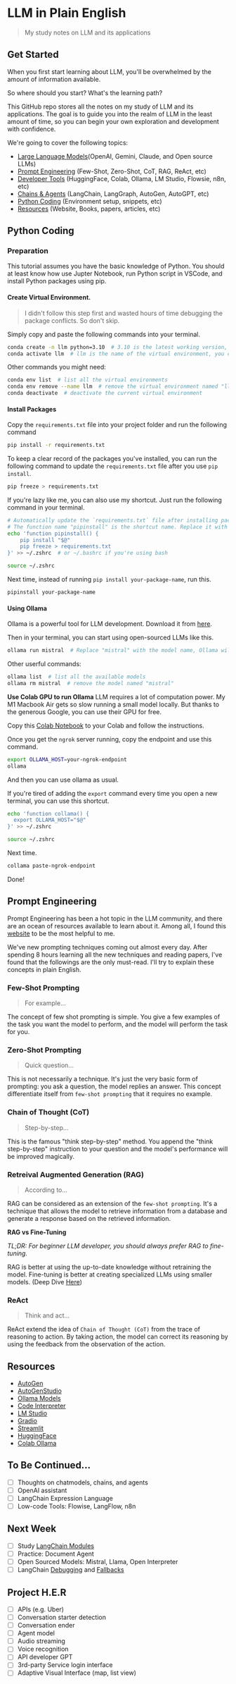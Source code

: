 # LLM in Plain English

> My study notes on LLM and its applications

## Get Started

When you first start learning about LLM, you'll be overwhelmed by the amount of information available.

So where should you start?
What's the learning path?

This GitHub repo stores all the notes on my study of LLM and its applications. The goal is to guide you into the realm of LLM in the least amount of time, so you can begin your own exploration and development with confidence.

We're going to cover the following topics:

- [Large Language Models](#large-language-models)(OpenAI, Gemini, Claude, and Open source LLMs)
- [Prompt Engineering](#prompt-engineering) (Few-Shot, Zero-Shot, CoT, RAG, ReAct, etc)
- [Developer Tools](#developer-tools) (HuggingFace, Colab, Ollama, LM Studio, Flowsie, n8n, etc)
- [Chains & Agents](#chains--agents) (LangChain, LangGraph, AutoGen, AutoGPT, etc)
- [Python Coding](#python-coding) (Environment setup, snippets, etc)
- [Resources](#resources) (Website, Books, papers, articles, etc)

## Python Coding

### Preparation

This tutorial assumes you have the basic knowledge of Python. You should at least know how use Jupter Notebook, run Python script in VSCode, and install Python packages using pip.

#### Create Virtual Environment.

> I didn't follow this step first and wasted hours of time debugging the package conflicts. So don't skip.

Simply copy and paste the following commands into your terminal.

```zsh
conda create -n llm python=3.10  # 3.10 is the latest working version, do not use 3.11 or higher.
conda activate llm  # llm is the name of the virtual environment, you can use any name you like.
```

Other commands you might need:

```zsh
conda env list  # list all the virtual environments
conda env remove --name llm  # remove the virtual environment named "llm"
conda deactivate  # deactivate the current virtual environment
```

#### Install Packages

Copy the `requirements.txt` file into your project folder and run the following command

```zsh
pip install -r requirements.txt
```

To keep a clear record of the packages you've installed, you can run the following command to update the `requirements.txt` file after you use `pip install`.

```zsh
pip freeze > requirements.txt
```

If you're lazy like me, you can also use my shortcut. Just run the following command in your terminal.

```zsh
# Automatically update the `requirements.txt` file after installing packages.
# The function name "pipinstall" is the shortcut name. Replace it with any you like.
echo 'function pipinstall() {
    pip install "$@"
    pip freeze > requirements.txt
}' >> ~/.zshrc  # or ~/.bashrc if you're using bash

source ~/.zshrc
```

Next time, instead of running `pip install your-package-name`, run this.

```zsh
pipinstall your-package-name
```

#### Using Ollama

Ollama is a powerful tool for LLM development. Download it from [here](https://ollama.ai/).

Then in your terminal, you can start using open-sourced LLMs like this.

```zsh
ollama run mistral  # Replace "mistral" with the model name, Ollama will download the model and run it for you.
```

Other userful commands:

```zsh
ollama list  # list all the available models
ollama rm mistral  # remove the model named "mistral"
```

**Use Colab GPU to run Ollama**
LLM requires a lot of computation power. My M1 Macbook Air gets so slow running a small model locally. But thanks to the generous Google, you can use their GPU for free.

Copy this [Colab Notebook](/ollama.ipynb) to your Colab and follow the instructions.

Once you get the `ngrok` server running, copy the endpoint and use this command.

```zsh
export OLLAMA_HOST=your-ngrok-endpoint
ollama
```

And then you can use ollama as usual.

If you're tired of adding the `export` command every time you open a new terminal, you can use this shortcut.

```zsh
echo 'function collama() {
  export OLLAMA_HOST="$@"
}' >> ~/.zshrc

source ~/.zshrc
```

Next time.

```zsh
collama paste-ngrok-endpoint
```

Done!

## Prompt Engineering

Prompt Engineering has been a hot topic in the LLM community, and there are an ocean of resources available to learn about it. Among all, I found this [website](https://www.promptingguide.ai/) to be the most helpful to me.

We've new prompting techniques coming out almost every day. After spending 8 hours learning all the new techniques and reading papers, I've found that the followings are the only must-read. I'll try to explain these concepts in plain English.

### Few-Shot Prompting

> For example...

The concept of few shot prompting is simple. You give a few examples of the task you want the model to perform, and the model will perform the task for you.

### Zero-Shot Prompting

> Quick question...

This is not necessarily a technique. It's just the very basic form of prompting: you ask a question, the model replies an answer. This concept differentiate itself from `few-shot prompting` that it requires no example.

### Chain of Thought (CoT)

> Step-by-step...

This is the famous "think step-by-step" method. You append the "think step-by-step" instruction to your question and the model's performance will be improved magically.

### Retreival Augmented Generation (RAG)

> According to...

RAG can be considered as an extension of the `few-shot prompting`. It's a technique that allows the model to retrieve information from a database and generate a response based on the retrieved information.

**RAG vs Fine-Tuning**

_TL;DR: For beginner LLM developer, you should always prefer RAG to fine-tuning._

RAG is better at using the up-to-date knowledge without retraining the model. Fine-tuning is better at creating specialized LLMs using smaller models. (Deep Dive [Here](https://www.promptingguide.ai/research/rag.en#rag-vs-fine-tuning))

### ReAct

> Think and act...

ReAct extend the idea of `Chain of Thought (CoT)` from the trace of reasoning to action. By taking action, the model can correct its reasoning by using the feedback from the observation of the action.

## Resources

- [AutoGen](https://microsoft.github.io/autogen/docs/Getting-Started)
- [AutoGenStudio](https://microsoft.github.io/autogen/blog/2023/12/01/AutoGenStudio/)
- [Ollama Models](https://ollama.ai/library)
- [Code Interpreter](https://github.com/KillianLucas/open-interpreter)
- [LM Studio](https://lmstudio.ai/)
- [Gradio](https://www.gradio.app/)
- [Streamlit](https://streamlit.io/)
- [HuggingFace](https://huggingface.co/transformers/)
- [Colab Ollama](https://colab.research.google.com/drive/1f2qELQboeqr1zPaOABe0WX0_YLbN_KJm#scrollTo=5YzWGOv-0k7s)

<!-- ```zsh
autogenstudio ui --port 8081
``` -->

## To Be Continued...

- [ ] Thoughts on chatmodels, chains, and agents
- [ ] OpenAI assistant
- [ ] LangChain Expression Language
- [ ] Low-code Tools: Flowise, LangFlow, n8n

## Next Week

- [ ] Study [LangChain Modules](https://python.langchain.com/docs/modules/)
- [ ] Practice: Document Agent
- [ ] Open Sourced Models: Mistral, Llama, Open Interpreter
- [ ] LangChain [Debugging](https://python.langchain.com/docs/guides/debugging) and [Fallbacks](https://python.langchain.com/docs/guides/fallbacks)

## Project H.E.R

- [ ] APIs (e.g. Uber)
- [ ] Conversation starter detection
- [ ] Conversation ender
- [ ] Agent model
- [ ] Audio streaming
- [ ] Voice recognition
- [ ] API developer GPT
- [ ] 3rd-party Service login interface
- [ ] Adaptive Visual Interface (map, list view)
